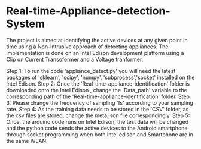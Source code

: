 # Real-time-Appliance-detection-System

The project is aimed at identifying the active devices at any given point in time using a Non-Intrusive approach of detecting appliances.
The implementation is done on an Intel Edison development platform using a Clip on Current Transoformer and a Voltage tranformer. 

Step 1: To run the code 'appliance_detect.py' you will need the latest packages of 'sklearn', 'scipy', 'numpy', 'subprocess','socket' installed on the Intel Edison. 
Step 2: Once the 'Real-time-appliance-identification' folder is downloaded onto the Intel Edison , change the 'Data_path' variable to the corresponding path of the 'Real-time-appliance-identification' folder.
Step 3: Please change the frequency of sampling 'fs' according to your sampling rate.
Step 4: As the training data needs to be stored in the 'CSV' folder, as the csv files are stored, change the meta.json file correspondingly.
Step 5: Once, the arduino code runs on Intel Edison, the test data will be changed and the python code sends the active devices to the Android smartphone through socket programming when both Intel edison and Smartphone are in the same WLAN. 
